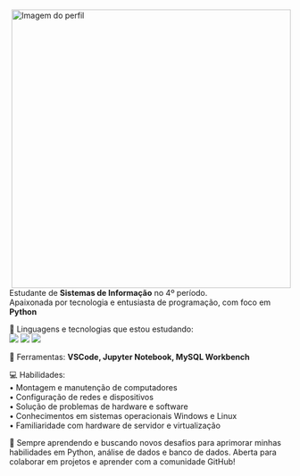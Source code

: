 
 <div style="display: flex; justify-content: center; align-items: center; height: 100vh;">
  <div>
    <img src="https://cdn.dribbble.com/users/5448869/screenshots/11964344/media/7c1a55db92d1d015c51ad7595a2b82ff.png?compress=1&resize=800x600&vertical=top" min-width="500px" max-width="500px" width="500px" align="right" alt="Imagem do perfil">
    <p align="left"> 
      Estudante de <strong>Sistemas de Informação</strong> no 4º período.<br>
      Apaixonada por tecnologia e entusiasta de programação, com foco em <strong>Python</strong>
    </p>
    <p align="left">
      🦄 Linguagens e tecnologias que estou estudando:<br>  
      <img src="https://img.shields.io/badge/Python-14354C?style=for-the-badge&logo=python&logoColor=white" /> 
      <img src="https://img.shields.io/badge/Análise%20de%20Dados-FFA500?style=for-the-badge&logo=jupyter&logoColor=white" /> 
      <img src="https://img.shields.io/badge/Banco%20de%20Dados-00000F?style=for-the-badge&logo=mysql&logoColor=white" /> 
    </p>
    <p align="left">
      💼 Ferramentas: <strong>VSCode, Jupyter Notebook, MySQL Workbench</strong>
    </p>
    <p align="left">
      💻 Habilidades: <br>
      • Montagem e manutenção de computadores <br>
      • Configuração de redes e dispositivos <br>
      • Solução de problemas de hardware e software <br>
      • Conhecimentos em sistemas operacionais Windows e Linux <br>
      • Familiaridade com hardware de servidor e virtualização
    </p>
    <p align="left">
      🌱 Sempre aprendendo e buscando novos desafios para aprimorar minhas habilidades em Python, análise de dados e banco de dados. Aberta para colaborar em projetos e aprender com a comunidade GitHub!
    </p>

 </div>
</div>
